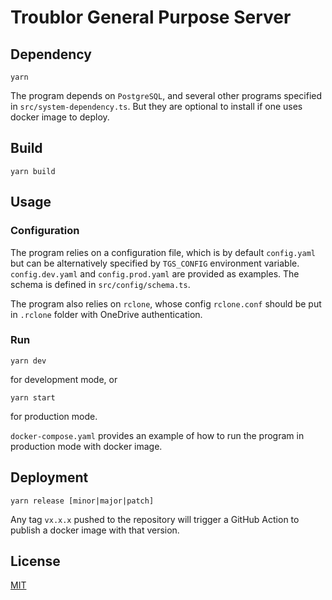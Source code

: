 # Troublor General Purpose Server

## Dependency

```
yarn
```

The program depends on `PostgreSQL`, and several other programs specified in `src/system-dependency.ts`.
But they are optional to install if one uses docker image to deploy.

## Build

```
yarn build
```

## Usage

### Configuration

The program relies on a configuration file, which is by default `config.yaml` but can be alternatively specified
by `TGS_CONFIG` environment variable.
`config.dev.yaml` and `config.prod.yaml` are provided as examples.
The schema is defined in `src/config/schema.ts`.

The program also relies on `rclone`, whose config `rclone.conf` should be put in `.rclone` folder with OneDrive
authentication.

### Run

```
yarn dev
```

for development mode, or

```
yarn start
```

for production mode.

`docker-compose.yaml` provides an example of how to run the program in production mode with docker image.

## Deployment

```
yarn release [minor|major|patch]
```

Any tag `vx.x.x` pushed to the repository will trigger a GitHub Action to publish a docker image with that version.

## License

[MIT](LICENSE)
